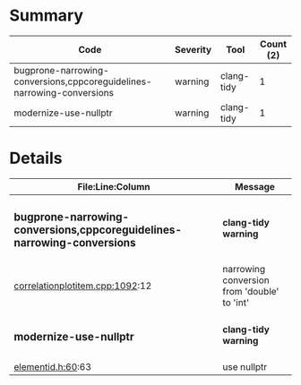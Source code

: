 # Summary
| Code | Severity | Tool | Count (2) |
|---|---|---|---|
| bugprone-narrowing-conversions,cppcoreguidelines-narrowing-conversions | warning | clang-tidy | 1 |
| modernize-use-nullptr | warning | clang-tidy | 1 |
# Details
| File:Line:Column | Message |
|---|---|
| <h3>bugprone-narrowing-conversions,cppcoreguidelines-narrowing-conversions</h3> | <h4>clang-tidy warning</h4> |
| [correlationplotitem.cpp:1092](https://github.com/graphia-app/graphia/blob/master/source/plugins/correlation/correlationplotitem.cpp#L1092 "source/plugins/correlation/correlationplotitem.cpp:1092"):12 | narrowing conversion from 'double' to 'int' |
| <h3>modernize-use-nullptr</h3> | <h4>clang-tidy warning</h4> |
| [elementid.h:60](https://github.com/graphia-app/graphia/blob/master/source/shared/graph/elementid.h#L60 "source/shared/graph/elementid.h:60"):63 | use nullptr |
